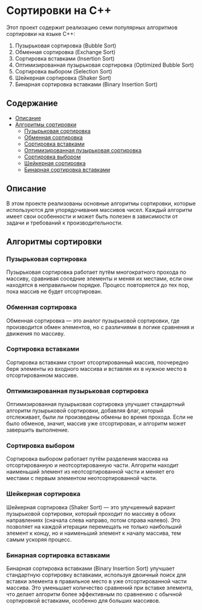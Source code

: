 # Сортировки на C++

Этот проект содержит реализацию семи популярных алгоритмов сортировки на языке C++:

1. Пузырьковая сортировка (Bubble Sort)
2. Обменная сортировка (Exchange Sort)
3. Сортировка вставками (Insertion Sort)
4. Оптимизированная пузырьковая сортировка (Optimized Bubble Sort)
5. Сортировка выбором (Selection Sort)
6. Шейкерная сортировка (Shaker Sort)
7. Бинарная сортировка вставками (Binary Insertion Sort)

## Содержание

- [Описание](#описание)
- [Алгоритмы сортировки](#алгоритмы-сортировки)
  - [Пузырьковая сортировка](#пузырьковая-сортировка)
  - [Обменная сортировка](#обменная-сортировка)
  - [Сортировка вставками](#сортировка-вставками)
  - [Оптимизированная пузырьковая сортировка](#оптимизированная-пузырьковая-сортировка)
  - [Сортировка выбором](#сортировка-выбором)
  - [Шейкерная сортировка](#шейкерная-сортировка)
  - [Бинарная сортировка вставками](#бинарная-сортировка-вставками)

## Описание

В этом проекте реализованы основные алгоритмы сортировки, которые используются для упорядочивания массивов чисел. Каждый алгоритм имеет свои особенности и может быть полезен в зависимости от задачи и требований к производительности.

## Алгоритмы сортировки

### Пузырьковая сортировка

Пузырьковая сортировка работает путём многократного прохода по массиву, сравнивая соседние элементы и меняя их местами, если они находятся в неправильном порядке. Процесс повторяется до тех пор, пока массив не будет отсортирован.

### Обменная сортировка

Обменная сортировка — это аналог пузырьковой сортировки, где производится обмен элементов, но с различиями в логике сравнения и движения по массиву.

### Сортировка вставками

Сортировка вставками строит отсортированный массив, поочередно беря элементы из входного массива и вставляя их в нужное место в отсортированном массиве.

### Оптимизированная пузырьковая сортировка

Оптимизированная пузырьковая сортировка улучшает стандартный алгоритм пузырьковой сортировки, добавляя флаг, который отслеживает, были ли произведены обмены во время прохода. Если не было обменов, значит, массив уже отсортирован, и алгоритм может завершить выполнение.

### Сортировка выбором

Сортировка выбором работает путём разделения массива на отсортированную и неотсортированную части. Алгоритм находит наименьший элемент из неотсортированной части и меняет его местами с первым элементом неотсортированной части.

### Шейкерная сортировка

Шейкерная сортировка (Shaker Sort) — это улучшенный вариант пузырьковой сортировки, который проходит по массиву в обоих направлениях (сначала слева направо, потом справа налево). Это позволяет на каждой итерации перемещать не только наибольший элемент к концу, но и наименьший элемент к началу массива, тем самым ускоряя процесс.

### Бинарная сортировка вставками

Бинарная сортировка вставками (Binary Insertion Sort) улучшает стандартную сортировку вставками, используя двоичный поиск для вставки элемента в правильное место в уже отсортированной части массива. Это уменьшает количество сравнений при вставке элемента, что делает алгоритм более эффективным по сравнению с обычной сортировкой вставками, особенно для больших массивов.
